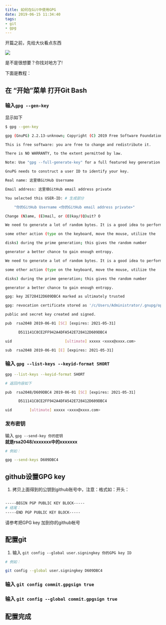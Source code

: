 ```yaml
---
title: 如何在Git中使用GPG
date: 2019-06-15 11:34:40
tags: 
- git
- gpg
---
```

开篇之前，先给大伙看点东西  

![](https://imgchr.com/i/VoM7jS)  

是不是很想要？你找对地方了!  

下面是教程：

## 在 “开始”菜单 打开Git Bash  

### 输入```gpg --gen-key```  

显示如下

``` bash
$ gpg --gen-key

gpg (GnuPG) 2.2.13-unknown; Copyright (C) 2019 Free Software Foundation, Inc.

This is free software: you are free to change and redistribute it.

There is NO WARRANTY, to the extent permitted by law.

Note: Use "gpg --full-generate-key" for a full featured key generation dialog.

GnuPG needs to construct a user ID to identify your key.

Real name: 这里填GitHub Username

Email address: 这里填GitHub email address private

You selected this USER-ID: # 生成部分

    "你的GitHub Username <你的GitHub email address private>"

Change (N)ame, (E)mail, or (O)kay/(Q)uit? O

We need to generate a lot of random bytes. It is a good idea to perform

some other action (type on the keyboard, move the mouse, utilize the

disks) during the prime generation; this gives the random number

generator a better chance to gain enough entropy.

We need to generate a lot of random bytes. It is a good idea to perform

some other action (type on the keyboard, move the mouse, utilize the

disks) during the prime generation; this gives the random number

generator a better chance to gain enough entropy.

gpg: key 2E728412D609DBC4 marked as ultimately trusted

gpg: revocation certificate stored as '/c/Users/Administrator/.gnupg/openpgp-revocs.d/D511141C8CE2FF942A4DFA542E728412D609DBC4.rev'

public and secret key created and signed.

pub  rsa2048 2019-06-01 [SC] [expires: 2021-05-31]

      D511141C8CE2FF942A4DFA542E728412D609DBC4

uid                        [ultimate] xxxxx <xxxx@xxxx.com>

sub  rsa2048 2019-06-01 [E] [expires: 2021-05-31]
```  

### 输入  ```gpg --list-keys --keyid-format SHORT```

``` bash
gpg --list-keys --keyid-format SHORT

# 返回内容如下

pub  rsa2048/D609DBC4 2019-06-01 [SC] [expires: 2021-05-31]

      D511141C8CE2FF942A4DFA542E728412D609DBC4

uid        [ultimate] xxxxx <xxxx@xxxx.com>
```

### 发布密钥

输入 ```gpg --send-key 你的密钥```  
**就是rsa2048/xxxxxxx中的xxxxxxx**

``` bash
# 例如：

gpg --send-keys D609DBC4
```

## github设置GPG key

1. 拷贝上面得到的公钥到github账号中，注意：格式如：开头：

``` bash

-----BEGIN PGP PUBLIC KEY BLOCK----- 
# 结尾：
-----END PGP PUBLIC KEY BLOCK-----
```  

请参考把GPG key 加到你的github帐号

## 配置git

1. 输入 ```git config --global user.signingkey 你的GPG key ID```

``` bash
# 例如：

git config --global user.signingkey D609DBC4
```

### 输入 ```git config commit.gpgsign true```

### 输入 ```git config --global commit.gpgsign true```

## 配置完成
